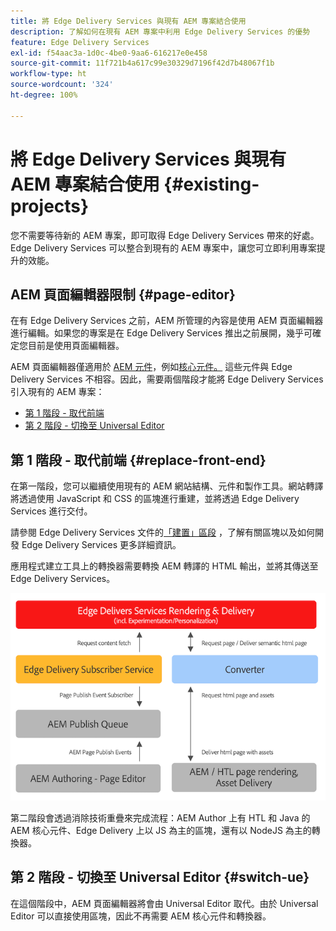 ```yaml
---
title: 將 Edge Delivery Services 與現有 AEM 專案結合使用
description: 了解如何在現有 AEM 專案中利用 Edge Delivery Services 的優勢
feature: Edge Delivery Services
exl-id: f54aac3a-1d0c-4be0-9aa6-616217e0e458
source-git-commit: 11f721b4a617c99e30329d7196f42d7b48067f1b
workflow-type: ht
source-wordcount: '324'
ht-degree: 100%

---
```



# 將 Edge Delivery Services 與現有 AEM 專案結合使用 {#existing-projects}

您不需要等待新的 AEM 專案，即可取得 Edge Delivery Services 帶來的好處。Edge Delivery Services 可以整合到現有的 AEM 專案中，讓您可立即利用專案提升的效能。

## AEM 頁面編輯器限制 {#page-editor}

在有 Edge Delivery Services 之前，AEM 所管理的內容是使用 AEM 頁面編輯器進行編輯。如果您的專案是在 Edge Delivery Services 推出之前展開，幾乎可確定您目前是使用頁面編輯器。

AEM 頁面編輯器僅適用於 [AEM 元件](/help/implementing/developing/components/overview.md)，例如[核心元件。](https://experienceleague.adobe.com/docs/experience-manager-core-components/using/introduction.html) 這些元件與 Edge Delivery Services 不相容&#x200B;&#x200B;。因此，需要兩個階段才能將 Edge Delivery Services 引入現有的 AEM 專案：

* [第 1 階段 - 取代前端](#replace-front-end)
* [第 2 階段 - 切換至 Universal Editor](#switch-ue)

## 第 1 階段 - 取代前端 {#replace-front-end}

在第一階段，您可以繼續使用現有的 AEM 網站結構、元件和製作工具。網站轉譯將透過使用 JavaScript 和 CSS 的區塊進行重建，並將透過 Edge Delivery Services 進行交付。

請參閱 Edge Delivery Services 文件的[「建置」區段](/help/edge/developer/block-collection.md) ，了解有關區塊以及如何開發 Edge Delivery Services 更多詳細資訊。

應用程式建立工具上的轉換器需要轉換 AEM 轉譯的 HTML 輸出，並將其傳送至 Edge Delivery Services。

![發佈流程中的內容轉換器](assets/content-converter.png)

第二階段會透過消除技術重疊來完成流程：AEM Author 上有 HTL 和 Java 的 AEM 核心元件、Edge Delivery 上以 JS 為主的區塊，還有以 NodeJS 為主的轉換器。

## 第 2 階段 - 切換至 Universal Editor {#switch-ue}

在這個階段中，AEM 頁面編輯器將會由 Universal Editor 取代。由於 Universal Editor 可以直接使用區塊，因此不再需要 AEM 核心元件和轉換器。

